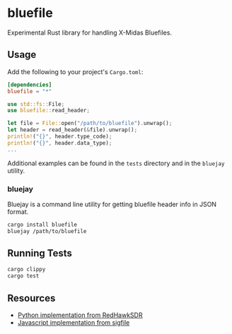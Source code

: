 # bluefile

Experimental Rust library for handling X-Midas Bluefiles.

## Usage

Add the following to your project's `Cargo.toml`:

```toml
[dependencies]
bluefile = "*"
```


```rust
use std::fs::File;
use bluefile::read_header;

let file = File::open("/path/to/bluefile").unwrap();
let header = read_header(&file).unwrap();
println!("{}", header.type_code);
println!("{}", header.data_type);
...
```

Additional examples can be found in the `tests` directory and in the `bluejay` utility.

### bluejay

Bluejay is a command line utility for getting bluefile header info in JSON format.

```sh
cargo install bluefile
bluejay /path/to/bluefile
```

## Running Tests

```sh
cargo clippy
cargo test
```

## Resources
* [Python implementation from RedHawkSDR](https://github.com/RedhawkSDR/framework-core/blob/master/src/base/framework/python/ossie/utils/bluefile/bluefile.py)
* [Javascript implementation from sigfile](https://github.com/LGSInnovations/sigfile/blob/master/src/bluefile.js)
